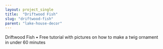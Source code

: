 ```yaml
---
layout: project_single
title:  "Driftwood Fish"
slug: "driftwood-fish"
parent: "lake-house-decor"
---
```

Driftwood Fish  •  Free tutorial with pictures on how to make a twig ornament in under 60 minutes